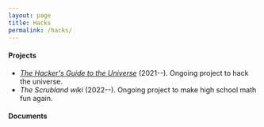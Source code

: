 ```yaml
---
layout: page
title: Hacks
permalink: /hacks/
---
```


#### Projects

- [*The Hacker's Guide to the Universe*](/hacker) (2021--). Ongoing project
to hack the universe.
- *The Scrubland wiki* (2022--). Ongoing project to make high school
math fun again.

#### Documents

<!--- [*Why is a soap bubble like a railway?*](https://arxiv.org/abs/2008.09611) (2020). An introduction to the math of soap bubbles.-->
